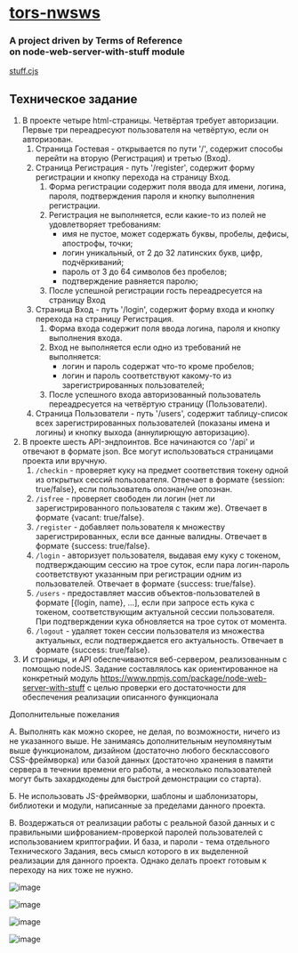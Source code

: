 # [tors-nwsws](https://github.com/UniBreakfast/tors-nwsws)

### A project driven by Terms of Reference <br> on node-web-server-with-stuff module

[stuff.cjs](https://gist.github.com/UniBreakfast/0c719583fc8f9a16361ab28136884a43)

## Техническое задание

1. В проекте четыре html-страницы. Четвёртая требует авторизации. Первые три переадресуют пользователя на четвёртую, если он авторизован.
    1. Страница Гостевая - открывается по пути '/', содержит способы перейти на вторую (Регистрация) и третью (Вход).
    2. Страница Регистрация - путь '/register', содержит форму регистрации и кнопку перехода на страницу Вход.
        1. Форма регистрации содержит поля ввода для имени, логина, пароля, подтверждения пароля и кнопку выполнения регистрации.
        2. Регистрация не выполняется, если какие-то из полей не удовлетворяет требованиям:
            - имя не пустое, может содержать буквы, пробелы, дефисы, апострофы, точки;
            - логин уникальный, от 2 до 32 латинских букв, цифр, подчёркиваний;
            - пароль от 3 до 64 символов без пробелов;
            - подтверждение равняется паролю;
        3. После успешной регистрации гость переадресуется на страницу Вход
    3. Страница Вход - путь '/login', содержит форму входа и кнопку перехода на страницу Регистрация.
        1. Форма входа содержит поля ввода логина, пароля и кнопку выполнения входа.
        2. Вход не выполняется если одно из требований не выполняется:
            - логин и пароль содержат что-то кроме пробелов;
            - логин и пароль соответствуют какому-то из зарегистрированных пользователей;
        3. После успешного входа авторизованный пользователь переадресуется на четвёртую страницу (Пользователи).
    4. Страница Пользователи - путь '/users', содержит таблицу-список всех зарегистрированных пользователей (показаны имена и логины) и кнопку выхода (аннулирющую авторизацию).
2. В проекте шесть API-эндпоинтов. Все начинаются со '/api' и отвечают в формате json. Все могут использоваться страницами проекта или вручную.
    1. `/checkin` - проверяет куку на предмет соответствия токену одной из открытых сессий пользователя. Отвечает в формате {session: true/false}, если пользователь опознан/не опознан.
    2. `/isfree` - проверяет свободен ли логин (нет ли зарегистрированного пользователя с таким же). Отвечает в формате {vacant: true/false}.
    3. `/register` - добавляет пользователя к множеству зарегистрированных, если все данные валидны. Отвечает в формате {success: true/false}.
    4. `/login` - авторизует пользователя, выдавая ему куку с токеном, подтверждающим сессию на трое суток, если пара логин-пароль соответствуют указанным при регистрации одним из пользователей. Отвечает в формате {success: true/false}.
    5. `/users` - предоставляет массив объектов-пользователей в формате [{login, name}, ...], если при запросе есть кука с токеном, соответствующим актуальной сессии пользователя. При подтверждении кука обновляется на трое суток от момента.
    6. `/logout` - удаляет токен сессии пользователя из множества актуальных, если подтверждается его актуальность. Отвечает в формате {success: true/false}.
3. И страницы, и API обеспечиваются веб-сервером, реализованным с помощью nodeJS. Задание составлялось как ориентированное на конкретный модуль   https://www.npmjs.com/package/node-web-server-with-stuff с целью проверки его достаточности для обеспечения реализации описанного функционала


Дополнительные пожелания

A. Выполнять как можно скорее, не делая, по возможности, ничего из не указанного выше. Не занимаясь дополнительным неупомянутым выше функционалом, дизайном (достаточно любого бесклассового CSS-фреймворка) или базой данных (достаточно хранения в памяти сервера в течении времени его работы, а несколько пользователей могут быть захардкодены для быстрой демонстрации со старта).

Б. Не использовать JS-фреймворки, шаблоны и шаблонизаторы, библиотеки и модули, написанные за пределами данного проекта.

В. Воздержаться от реализации работы с реальной базой данных и с правильными шифрованием-проверкой паролей пользователей с использованием криптографии. И база, и пароли - тема отдельного Технического Задания, весь смысл которого в их выделенной реализации для данного проекта. Однако делать проект готовым к переходу на них тоже не нужно.

![image](https://github.com/user-attachments/assets/504e5749-ce50-4857-b05e-90d8b0431ff8)

![image](https://github.com/user-attachments/assets/90812262-f30e-4791-93c0-283e1256e6d3)

![image](https://github.com/user-attachments/assets/a9dc6fd9-bcda-4b1b-a66f-47eb99c2a7f6)

![image](https://github.com/user-attachments/assets/59b31803-c1b6-4654-8a53-8714cb8aaaf1)

